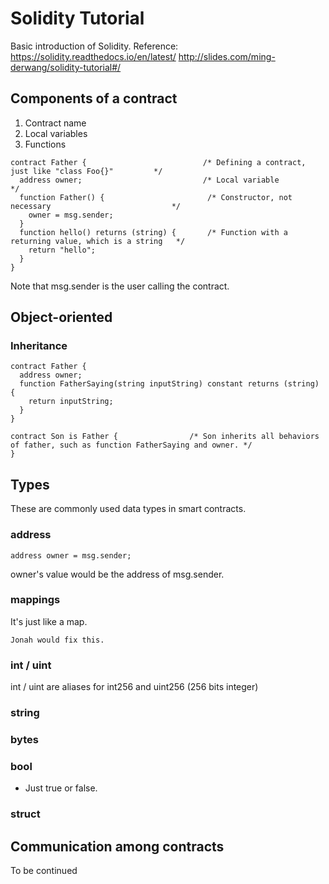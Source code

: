 # Solidity Tutorial #
Basic introduction of Solidity.
Reference: https://solidity.readthedocs.io/en/latest/
           http://slides.com/ming-derwang/solidity-tutorial#/
           
## Components of a contract ##
1. Contract name
2. Local variables
3. Functions

```solidity
contract Father {                          /* Defining a contract, just like "class Foo{}"         */
  address owner;                           /* Local variable                                       */
  function Father() {                       /* Constructor, not necessary                           */
    owner = msg.sender;
  }
  function hello() returns (string) {       /* Function with a returning value, which is a string   */
    return "hello";
  }
}
```

Note that msg.sender is the user calling the contract.

## Object-oriented ##
### Inheritance ###
```solidity
contract Father {
  address owner;
  function FatherSaying(string inputString) constant returns (string) {
    return inputString;
  }
}

contract Son is Father {                /* Son inherits all behaviors of father, such as function FatherSaying and owner. */
}
```
## Types ##
These are commonly used data types in smart contracts.
### address ###
```solidity
address owner = msg.sender;
```
owner's value would be the address of msg.sender.
### mappings ###
It's just like a map.
```solidity
Jonah would fix this.
```
### int / uint ###
int / uint are aliases for int256 and uint256  (256 bits integer)
### string ###
### bytes ###
### bool ###
* Just true or false.

### struct ###

## Communication among contracts ##
To be continued
